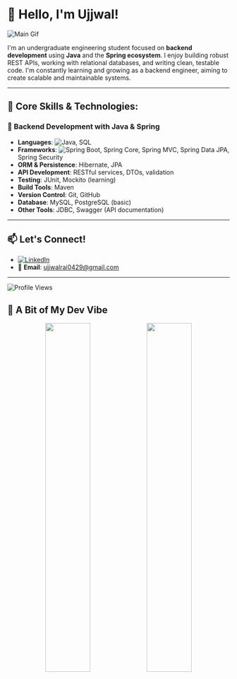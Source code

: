 # 👋 Hello, I'm Ujjwal!

![Main Gif](https://user-images.githubusercontent.com/74038190/225813708-98b745f2-7d22-48cf-9150-083f1b00d6c9.gif)




I'm an undergraduate engineering student focused on **backend development** using **Java** and the **Spring ecosystem**. I enjoy building robust REST APIs, working with relational databases, and writing clean, testable code. I'm constantly learning and growing as a backend engineer, aiming to create scalable and maintainable systems.

---

## 🚀 Core Skills & Technologies:

### 🧠 Backend Development with Java & Spring
- **Languages**: ![Java](https://img.shields.io/badge/Java-ED8B00?style=for-the-badge&logo=java&logoColor=white), SQL
- **Frameworks**: ![Spring Boot](https://img.shields.io/badge/Spring_Boot-6DB33F?style=for-the-badge&logo=spring-boot&logoColor=white), Spring Core, Spring MVC, Spring Data JPA, Spring Security
- **ORM & Persistence**: Hibernate, JPA
- **API Development**: RESTful services, DTOs, validation
- **Testing**: JUnit, Mockito (learning)
- **Build Tools**: Maven
- **Version Control**: Git, GitHub
- **Database**: MySQL, PostgreSQL (basic)
- **Other Tools**: JDBC, Swagger (API documentation)

---

## 📫 Let's Connect!

- [![LinkedIn](https://img.shields.io/badge/LinkedIn-0077B5?style=for-the-badge&logo=linkedin&logoColor=white)](https://www.linkedin.com/in/ujjwal-rai-89b700324)
- 📧 **Email**: ujjwalrai0429@gmail.com

---

![Profile Views](https://komarev.com/ghpvc/?username=ujjwalrai17&color=green)

## 🎥 A Bit of My Dev Vibe

<div align="center">
  <img src="https://media.giphy.com/media/ZVik7pBtu9dNS/giphy.gif" width="45%" />
  <img src="https://media.giphy.com/media/f3iwJFOVOwuy7K6FFw/giphy.gif" width="45%" />
</div>

<!---
ujjwalrai17/ujjwalrai17 is a ✨ special ✨ repository because its `README.md` (this file) appears on your GitHub profile.
You can click the Preview link to take a look at your changes.
--->
